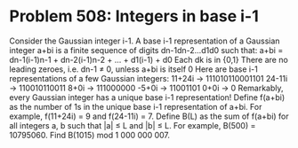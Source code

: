 # Problem 508: Integers in base i-1
Consider the Gaussian integer i-1. A base i-1 representation of a
Gaussian integer a+bi is a finite sequence of digits dn-1dn-2...d1d0
such that: a+bi = dn-1(i-1)n-1 + dn-2(i-1)n-2 + ... + d1(i-1) + d0 Each
dk is in {0,1} There are no leading zeroes, i.e. dn-1 ≠ 0, unless a+bi
is itself 0 Here are base i-1 representations of a few Gaussian
integers: 11+24i → 111010110001101 24-11i → 110010110011 8+0i →
111000000 -5+0i → 11001101 0+0i → 0 Remarkably, every Gaussian integer
has a unique base i-1 representation! Define f(a+bi) as the number of 1s
in the unique base i-1 representation of a+bi. For example, f(11+24i) =
9 and f(24-11i) = 7. Define B(L) as the sum of f(a+bi) for all integers
a, b such that |a| ≤ L and |b| ≤ L. For example, B(500) = 10795060. Find
B(1015) mod 1 000 000 007.
